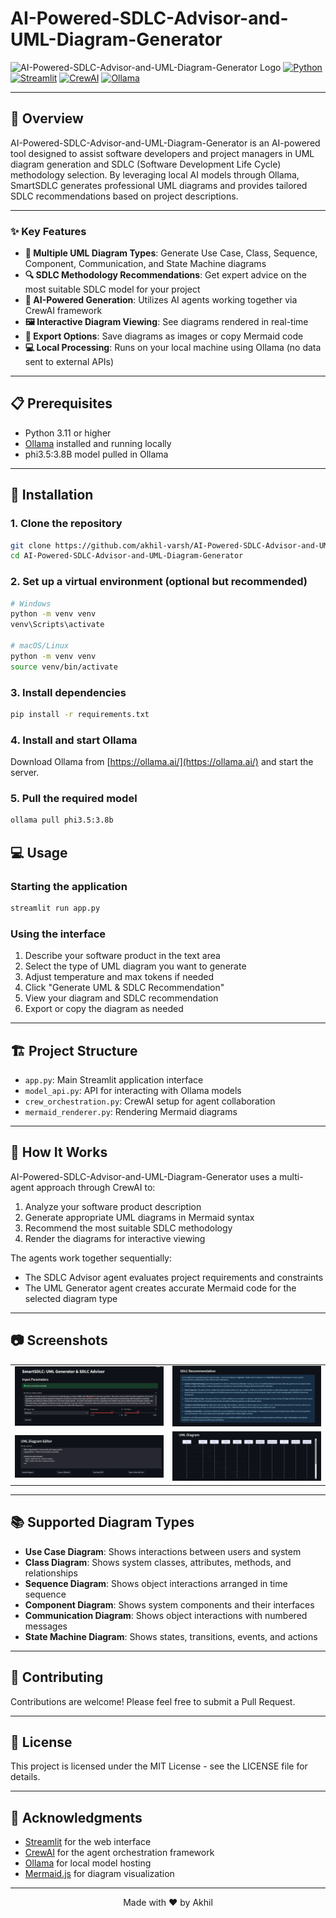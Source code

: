 # AI-Powered-SDLC-Advisor-and-UML-Diagram-Generator

![AI-Powered-SDLC-Advisor-and-UML-Diagram-Generator Logo](https://img.shields.io/badge/SmartSDLC-UML%20%26%20SDLC%20Advisor-blue)
[![Python](https://img.shields.io/badge/Python-3.11+-green.svg)](https://www.python.org/downloads/)
[![Streamlit](https://img.shields.io/badge/Streamlit-1.26+-red.svg)](https://streamlit.io/)
[![CrewAI](https://img.shields.io/badge/CrewAI-Latest-orange.svg)](https://github.com/crewai/crewai)
[![Ollama](https://img.shields.io/badge/Ollama-Latest-purple.svg)](https://ollama.ai/)

---

## 📌 Overview

AI-Powered-SDLC-Advisor-and-UML-Diagram-Generator is an AI-powered tool designed to assist software developers and project managers in UML diagram generation and SDLC (Software Development Life Cycle) methodology selection. By leveraging local AI models through Ollama, SmartSDLC generates professional UML diagrams and provides tailored SDLC recommendations based on project descriptions.

---

### ✨ Key Features

- **🔄 Multiple UML Diagram Types**: Generate Use Case, Class, Sequence, Component, Communication, and State Machine diagrams
- **🔍 SDLC Methodology Recommendations**: Get expert advice on the most suitable SDLC model for your project
- **🤖 AI-Powered Generation**: Utilizes AI agents working together via CrewAI framework
- **🖼️ Interactive Diagram Viewing**: See diagrams rendered in real-time
- **🔽 Export Options**: Save diagrams as images or copy Mermaid code
- **💻 Local Processing**: Runs on your local machine using Ollama (no data sent to external APIs)

---

## 📋 Prerequisites

- Python 3.11 or higher
- [Ollama](https://ollama.ai/) installed and running locally
- phi3.5:3.8B model pulled in Ollama

---

## 🚀 Installation

### 1. Clone the repository
```bash
git clone https://github.com/akhil-varsh/AI-Powered-SDLC-Advisor-and-UML-Diagram-Generator.git
cd AI-Powered-SDLC-Advisor-and-UML-Diagram-Generator
```

### 2. Set up a virtual environment (optional but recommended)
```bash
# Windows
python -m venv venv
venv\Scripts\activate

# macOS/Linux
python -m venv venv
source venv/bin/activate
```

### 3. Install dependencies
```bash
pip install -r requirements.txt
```

### 4. Install and start Ollama
Download Ollama from [https://ollama.ai/](https://ollama.ai/) and start the server.

### 5. Pull the required model
```bash
ollama pull phi3.5:3.8b
```

## 💻 Usage

### Starting the application
```bash
streamlit run app.py
```

### Using the interface
1. Describe your software product in the text area
2. Select the type of UML diagram you want to generate
3. Adjust temperature and max tokens if needed
4. Click "Generate UML & SDLC Recommendation"
5. View your diagram and SDLC recommendation
6. Export or copy the diagram as needed

---

## 🏗️ Project Structure

- `app.py`: Main Streamlit application interface
- `model_api.py`: API for interacting with Ollama models
- `crew_orchestration.py`: CrewAI setup for agent collaboration
- `mermaid_renderer.py`: Rendering Mermaid diagrams

---

## 🔄 How It Works

AI-Powered-SDLC-Advisor-and-UML-Diagram-Generator uses a multi-agent approach through CrewAI to:

1. Analyze your software product description
2. Generate appropriate UML diagrams in Mermaid syntax
3. Recommend the most suitable SDLC methodology
4. Render the diagrams for interactive viewing

The agents work together sequentially:
- The SDLC Advisor agent evaluates project requirements and constraints
- The UML Generator agent creates accurate Mermaid code for the selected diagram type

---

## 📷 Screenshots

<table>
  <tr>
    <td><img src="images/Screenshot 2025-04-29 010202.png" alt="SmartSDLC Screenshot 1" width="100%"></td>
    <td><img src="images/Screenshot 2025-04-29 010212.png" alt="SmartSDLC Screenshot 2" width="100%"></td>
  </tr>
  <tr>
    <td><img src="images/Screenshot 2025-04-29 010223.png" alt="SmartSDLC Screenshot 3" width="100%"></td>
    <td><img src="images/Screenshot 2025-04-29 010232.png" alt="SmartSDLC Screenshot 4" width="100%"></td>
  </tr>
</table>

---

## 📚 Supported Diagram Types

- **Use Case Diagram**: Shows interactions between users and system
- **Class Diagram**: Shows system classes, attributes, methods, and relationships
- **Sequence Diagram**: Shows object interactions arranged in time sequence
- **Component Diagram**: Shows system components and their interfaces
- **Communication Diagram**: Shows object interactions with numbered messages
- **State Machine Diagram**: Shows states, transitions, events, and actions

---

## 🤝 Contributing

Contributions are welcome! Please feel free to submit a Pull Request.

---

## 📜 License

This project is licensed under the MIT License - see the LICENSE file for details.

---

## 🙏 Acknowledgments

- [Streamlit](https://streamlit.io/) for the web interface
- [CrewAI](https://github.com/crewai/crewai) for the agent orchestration framework
- [Ollama](https://ollama.ai/) for local model hosting
- [Mermaid.js](https://mermaid-js.github.io/mermaid/) for diagram visualization

---


<p align="center">
  Made with ❤️ by Akhil
</p>